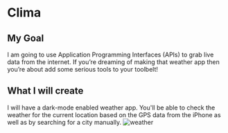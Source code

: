 #  Clima

## My Goal

I am going to use Application Programming Interfaces (APIs) to grab live data from the internet. If you’re dreaming of making that weather app then you’re about add some serious tools to your toolbelt!


## What I will create

I will have a dark-mode enabled weather app. You'll be able to check the weather for the current location based on the GPS data from the iPhone as well as by searching for a city manually. 
![weather](https://imgur.com/MKAFB02)


